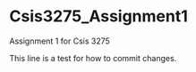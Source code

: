 # Csis3275_Assignment1
Assignment 1 for Csis 3275 

This line is a test for how to commit changes.

